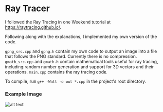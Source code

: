 # Ray Tracer

I followed the Ray Tracing in one Weekend tutorial at <https://raytracing.github.io/>.

Following along with the explanations, I implemented my own version of the code.

`gpng_src.cpp` and `gpng.h` contain my own code to output an image into a file that follows the PNG standard. Currently there is no compression.
`gmath_src.cpp` and `gmath.h` contain mathematical tools useful for ray tracing, including random number generation and support for 3D vectors and their operations.
`main.cpp` contains the ray tracing code.

To compile, run `g++ -Wall -o out *.cpp` in the project's root directory.

### Example Image
![alt text](https://github.com/suspicious-salmon/Ray-Tracing-in-One-Weekend/blob/master/cover_image.png?raw=true)
